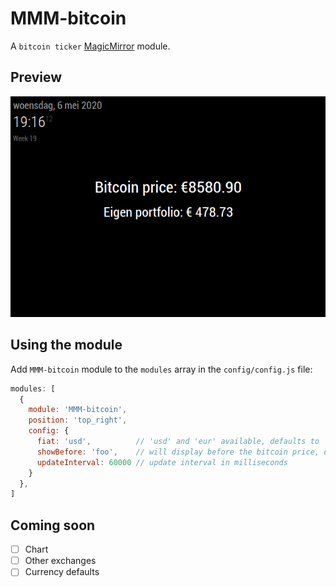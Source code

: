 # MMM-bitcoin
A `bitcoin ticker` <a href="https://github.com/MichMich/MagicMirror">MagicMirror</a> module.

## Preview
![preview](preview.png)

## Using the module
Add `MMM-bitcoin` module to the `modules` array in the `config/config.js` file:
````javascript
modules: [
  {
    module: 'MMM-bitcoin',
    position: 'top_right',
    config: {
      fiat: 'usd',          // 'usd' and 'eur' available, defaults to 'usd'
      showBefore: 'foo',    // will display before the bitcoin price, default 'Bitstamp'
      updateInterval: 60000 // update interval in milliseconds
    }
  },
]
````

## Coming soon
- [ ] Chart
- [ ] Other exchanges
- [ ] Currency defaults
